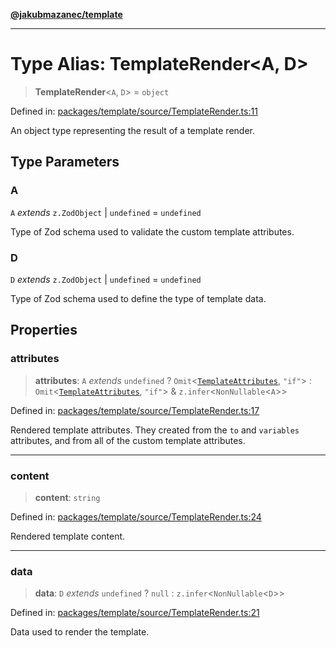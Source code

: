 [**@jakubmazanec/template**](../README.md)

---

# Type Alias: TemplateRender\<A, D\>

> **TemplateRender**\<`A`, `D`\> = `object`

Defined in:
[packages/template/source/TemplateRender.ts:11](https://github.com/jakubmazanec/tools/blob/c36a857a499e2c0c4f38fc4405cb987b357adf10/packages/template/source/TemplateRender.ts#L11)

An object type representing the result of a template render.

## Type Parameters

### A

`A` _extends_ `z.ZodObject` \| `undefined` = `undefined`

Type of Zod schema used to validate the custom template attributes.

### D

`D` _extends_ `z.ZodObject` \| `undefined` = `undefined`

Type of Zod schema used to define the type of template data.

## Properties

### attributes

> **attributes**: `A` _extends_ `undefined` ? `Omit`\<[`TemplateAttributes`](TemplateAttributes.md),
> `"if"`\> : `Omit`\<[`TemplateAttributes`](TemplateAttributes.md), `"if"`\> &
> `z.infer`\<`NonNullable`\<`A`\>\>

Defined in:
[packages/template/source/TemplateRender.ts:17](https://github.com/jakubmazanec/tools/blob/c36a857a499e2c0c4f38fc4405cb987b357adf10/packages/template/source/TemplateRender.ts#L17)

Rendered template attributes. They created from the `to` and `variables` attributes, and from all of
the custom template attributes.

---

### content

> **content**: `string`

Defined in:
[packages/template/source/TemplateRender.ts:24](https://github.com/jakubmazanec/tools/blob/c36a857a499e2c0c4f38fc4405cb987b357adf10/packages/template/source/TemplateRender.ts#L24)

Rendered template content.

---

### data

> **data**: `D` _extends_ `undefined` ? `null` : `z.infer`\<`NonNullable`\<`D`\>\>

Defined in:
[packages/template/source/TemplateRender.ts:21](https://github.com/jakubmazanec/tools/blob/c36a857a499e2c0c4f38fc4405cb987b357adf10/packages/template/source/TemplateRender.ts#L21)

Data used to render the template.
